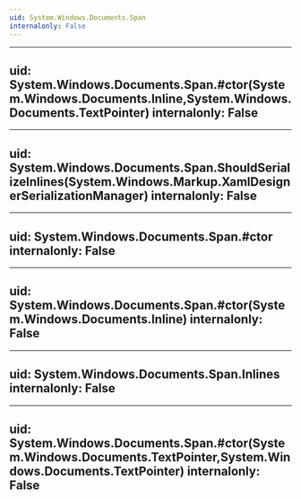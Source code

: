 ```yaml
---
uid: System.Windows.Documents.Span
internalonly: False
---
```


---
uid: System.Windows.Documents.Span.#ctor(System.Windows.Documents.Inline,System.Windows.Documents.TextPointer)
internalonly: False
---

---
uid: System.Windows.Documents.Span.ShouldSerializeInlines(System.Windows.Markup.XamlDesignerSerializationManager)
internalonly: False
---

---
uid: System.Windows.Documents.Span.#ctor
internalonly: False
---

---
uid: System.Windows.Documents.Span.#ctor(System.Windows.Documents.Inline)
internalonly: False
---

---
uid: System.Windows.Documents.Span.Inlines
internalonly: False
---

---
uid: System.Windows.Documents.Span.#ctor(System.Windows.Documents.TextPointer,System.Windows.Documents.TextPointer)
internalonly: False
---
